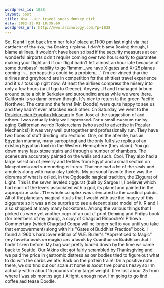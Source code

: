 ```yaml
--- 
wordpress_id: 1038
layout: post
title: Wow...air travel sucks donkey dick
date: 2002-12-02 18:35:00
wordpress_url: http://www.arcanology.com/?p=1038
---
```

So, R and I got back from her folks' place at 11:00 pm last night via that cattlecar of the sky, the Boeing airplane. I don't blame Boeing though, I blame airlines. It wouldn't have been so bad if the security measures at our wonderful airports didn't require coming over two hours early to guarantee making your flight and if our flight hadn't left almost an hour late because of some dumbass' inability to go "hmmm...we have X gates and X+25 planes coming in... perhaps this could be a problem...." I'm convinced that the airlines and greyhound are in competition for the shittiest travel experience and it's a toss up right now. At least the airlines compress the misery into only a few hours (until I go to Greece). Anyway...R and I managed to bum around quite a bit in Berkeley and surounding areas while we were there. California is so damn brown though. It's nice to return to the green Pacific Northwet. The cats and the ferret (Mr. Doodle) were quite happy to see us and they hadn't even attacked each other. On Saturday, we went to the <a href="http://www.egyptianmuseum.org/">Rosicicrucian Egyptian Museum</a> in San Jose at the suggestion of and others. I was actually fairly well impressed. For a small museum run by aging Californian weirdo Rosicrucians (who used to advertise in Popular Mechanics!) it was very well put together and professionally run. They have two floors of stuff dividing into sections. One, on the afterlife, has an Egyptian mummy, many sarcophogi and the only full size replica of an existing Egyptian tomb in the Western Hemisphere (they claim). You go down many faux stone stairs and through a number of chambers. The scenes are accurately painted on the walls and such. Cool. They also had a large selection of jewelry and textiles from Egypt and a small section on Mespotamia and surrounding cultures. That one had a lot of the seals and amulets along with many clay tablets. My personal favorite there was the diorama of what is called, in the Ogdoadic magical tradition, the Ziggurat of Light. This is the seven leveled ziggurat (built by Sargon II, I believe) which had each of the levels associated with a god, its planet and painted in the appropriate color. The whole complex was orientated to the cardinal points. All of the planetary magical rituals that I would with use the imagry of this ziggurate so it was a nice surprise to see a decent sized model of it. R and I also shopped at many many bookstores. Among the various things that I picked up were yet another copy of an out of print Denning and Philips book (for members of my group), a copy of Chagdud Rinpoche's P'howa Commentary (which Chagdud Gonpa will no longer sell to you until you take that empowerment) along with his "Gates of Buddhist Practice" book. I found a 1960's hardcover edition of W.E. Butler's "Apprenticed to Magic" (my favorite book on magic) and a book by Guenther on Buddhism that I hadn't seen before. My bag was pretty loaded down by the time we came back to Seattle. Our Atkins diet got fairly scrambled by Thanksgiving and we paid the price in gastromic distress as our bodies tried to figure out what to do with the carbs we ate. Back on the protein train!! On a positive note there, we did find out our scale at home is about five pounds heavy so I'm actually within about 15 pounds of my target weight. (I've lost about 25 from where I was six months ago.) Alright, enough now. I'm going to go find coffee and tease Doodle.
